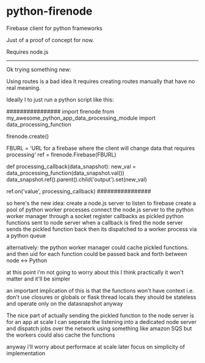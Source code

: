 python-firenode
===============

Firebase client for python frameworks

Just of a proof of concept for now.

Requires node.js

--------------------

Ok trying something new:

Using routes is a bad idea
It requires creating routes manually that have no real meaning.

Ideally I to just run a python script like this:

################
import firenode
from my_awesome_python_app_data_processing_module import data_processing_function 

firenode.create()

FBURL = 'URL for a firebase where the client will change data that requires processing'
ref = firenode.Firebase(FBURL)

def processing_callback(data_snapshot):
    new_val = data_processing_function(data_snapshot.val())
    data_snapshot.ref().parent().child('output').set(new_val)
    
ref.on('value', processing_callback)
################


so here's the new idea:
create a node.js server to listen to firebase
create a pool of python worker processes
connect the node.js server to the python worker manager through a socket
register callbacks as pickled python functions sent to node server
when a callback is fired the node server sends the pickled function back
then its dispatched to a worker process via a python queue

alternatively:
the python worker manager could cache pickled functions.
and then uid for each function could be passed back and forth between node <-> Python

at this point i'm not going to worry about this
I think practically it won't matter and it'll be simpler

an important implication of this is that the functions won't have context
i.e. don't use closures or globals or flask thread locals
they should be stateless and operate only on the datasnapshot anyway

The nice part of actually sending the pickled function to the node server
is for an app at scale I can seperate the listening into a dedicated node server
and dispatch jobs over the network using something like amazon SQS
but the workers could also cache the functions

anyway i'll worry about performace at scale later
focus on simplicity of implementation





